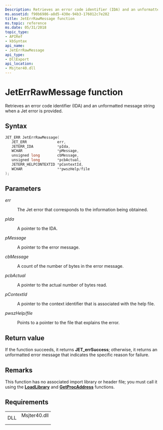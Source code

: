 ```yaml
---
Description: Retrieves an error code identifier (IDA) and an unformatted message string when a Jet error is provided.
ms.assetid: f90b6986-a8d5-430e-94b3-176012c7e282
title: JetErrRawMessage function
ms.topic: reference
ms.date: 05/31/2018
topic_type: 
- APIRef
- kbSyntax
api_name: 
- JetErrRawMessage
api_type: 
- DllExport
api_location: 
- Msjter40.dll
---
```


# JetErrRawMessage function

Retrieves an error code identifier (IDA) and an unformatted message string when a Jet error is provided.

## Syntax


```C++
JET_ERR JetErrRawMessage(
   JET_ERR              err,
   JETERR_IDA           *pIda,
   WCHAR                *pMessage,
   unsigned long        cbMessage,
   unsigned long        *pcbActual,
   JETERR_HELPCONTEXTID *pContextId,
   WCHAR                **pwszHelp/file
);
```



## Parameters

<dl> <dt>

*err* 
</dt> <dd>

The Jet error that corresponds to the information being obtained.

</dd> <dt>

*pIda* 
</dt> <dd>

A pointer to the IDA.

</dd> <dt>

*pMessage* 
</dt> <dd>

A pointer to the error message.

</dd> <dt>

*cbMessage* 
</dt> <dd>

A count of the number of bytes in the error message.

</dd> <dt>

*pcbActual* 
</dt> <dd>

A pointer to the actual number of bytes read.

</dd> <dt>

*pContextId* 
</dt> <dd>

A pointer to the context identifier that is associated with the help file.

</dd> <dt>

*pwszHelp/file* 
</dt> <dd>

Points to a pointer to the file that explains the error.

</dd> </dl>

## Return value

If the function succeeds, it returns **JET\_errSuccess**; otherwise, it returns an unformatted error message that indicates the specific reason for failure.

## Remarks

This function has no associated import library or header file; you must call it using the [**LoadLibrary**](https://msdn.microsoft.com/library/ms684175(v=VS.85).aspx) and [**GetProcAddress**](https://msdn.microsoft.com/library/ms683212(v=VS.85).aspx) functions.

## Requirements



|                |                                                                                         |
|----------------|-----------------------------------------------------------------------------------------|
| DLL<br/> | <dl> <dt>Msjter40.dll</dt> </dl> |



 

 




